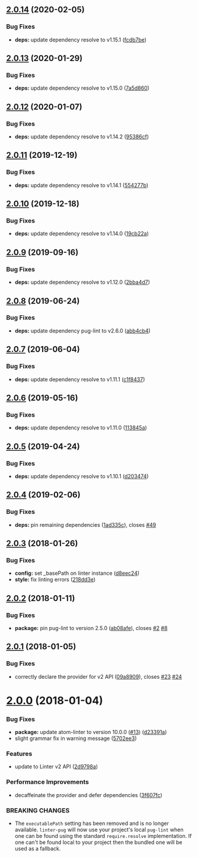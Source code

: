 ## [2.0.14](https://github.com/AtomLinter/atom-linter-pug/compare/v2.0.13...v2.0.14) (2020-02-05)


### Bug Fixes

* **deps:** update dependency resolve to v1.15.1 ([fcdb7be](https://github.com/AtomLinter/atom-linter-pug/commit/fcdb7be46c9a29eb3b384eedcfe8369597796335))

## [2.0.13](https://github.com/AtomLinter/atom-linter-pug/compare/v2.0.12...v2.0.13) (2020-01-29)


### Bug Fixes

* **deps:** update dependency resolve to v1.15.0 ([7a5d860](https://github.com/AtomLinter/atom-linter-pug/commit/7a5d860c0bee414f10341618d00e3de9098a5f4b))

## [2.0.12](https://github.com/AtomLinter/atom-linter-pug/compare/v2.0.11...v2.0.12) (2020-01-07)


### Bug Fixes

* **deps:** update dependency resolve to v1.14.2 ([95386cf](https://github.com/AtomLinter/atom-linter-pug/commit/95386cfdf63f8a8e9f5065957f43b5f905b3bd96))

## [2.0.11](https://github.com/AtomLinter/atom-linter-pug/compare/v2.0.10...v2.0.11) (2019-12-19)


### Bug Fixes

* **deps:** update dependency resolve to v1.14.1 ([554277b](https://github.com/AtomLinter/atom-linter-pug/commit/554277b3f3c55f0be3540f6faa98f17688865f63))

## [2.0.10](https://github.com/AtomLinter/atom-linter-pug/compare/v2.0.9...v2.0.10) (2019-12-18)


### Bug Fixes

* **deps:** update dependency resolve to v1.14.0 ([19cb22a](https://github.com/AtomLinter/atom-linter-pug/commit/19cb22aa740194432e2522364fcdf8ca29c9f3b7))

## [2.0.9](https://github.com/AtomLinter/atom-linter-pug/compare/v2.0.8...v2.0.9) (2019-09-16)


### Bug Fixes

* **deps:** update dependency resolve to v1.12.0 ([2bba4d7](https://github.com/AtomLinter/atom-linter-pug/commit/2bba4d7))

## [2.0.8](https://github.com/AtomLinter/atom-linter-pug/compare/v2.0.7...v2.0.8) (2019-06-24)


### Bug Fixes

* **deps:** update dependency pug-lint to v2.6.0 ([abb4cb4](https://github.com/AtomLinter/atom-linter-pug/commit/abb4cb4))

## [2.0.7](https://github.com/AtomLinter/atom-linter-pug/compare/v2.0.6...v2.0.7) (2019-06-04)


### Bug Fixes

* **deps:** update dependency resolve to v1.11.1 ([c1f8437](https://github.com/AtomLinter/atom-linter-pug/commit/c1f8437))

## [2.0.6](https://github.com/AtomLinter/atom-linter-pug/compare/v2.0.5...v2.0.6) (2019-05-16)


### Bug Fixes

* **deps:** update dependency resolve to v1.11.0 ([113845a](https://github.com/AtomLinter/atom-linter-pug/commit/113845a))

## [2.0.5](https://github.com/AtomLinter/atom-linter-pug/compare/v2.0.4...v2.0.5) (2019-04-24)


### Bug Fixes

* **deps:** update dependency resolve to v1.10.1 ([d203474](https://github.com/AtomLinter/atom-linter-pug/commit/d203474))

## [2.0.4](https://github.com/AtomLinter/atom-linter-pug/compare/v2.0.3...v2.0.4) (2019-02-06)


### Bug Fixes

* **deps:** pin remaining dependencies ([1ad335c](https://github.com/AtomLinter/atom-linter-pug/commit/1ad335c)), closes [#49](https://github.com/AtomLinter/atom-linter-pug/issues/49)

<a name="2.0.3"></a>
## [2.0.3](https://github.com/AtomLinter/atom-linter-pug/compare/v2.0.2...v2.0.3) (2018-01-26)


### Bug Fixes

* **config:** set _basePath on linter instance ([d8eec24](https://github.com/AtomLinter/atom-linter-pug/commit/d8eec24))
* **style:** fix linting errors ([218dd3e](https://github.com/AtomLinter/atom-linter-pug/commit/218dd3e))

<a name="2.0.2"></a>
## [2.0.2](https://github.com/AtomLinter/atom-linter-pug/compare/v2.0.1...v2.0.2) (2018-01-11)


### Bug Fixes

* **package:** pin pug-lint to version 2.5.0 ([ab08afe](https://github.com/AtomLinter/atom-linter-pug/commit/ab08afe)), closes [#2](https://github.com/AtomLinter/atom-linter-pug/issues/2) [#8](https://github.com/AtomLinter/atom-linter-pug/issues/8)

<a name="2.0.1"></a>
## [2.0.1](https://github.com/AtomLinter/atom-linter-pug/compare/v2.0.0...v2.0.1) (2018-01-05)


### Bug Fixes

* correctly declare the provider for v2 API ([09a8909](https://github.com/AtomLinter/atom-linter-pug/commit/09a8909)), closes [#23](https://github.com/AtomLinter/atom-linter-pug/issues/23) [#24](https://github.com/AtomLinter/atom-linter-pug/issues/24)

<a name="2.0.0"></a>
# [2.0.0](https://github.com/AtomLinter/atom-linter-pug/compare/v1.3.1...v2.0.0) (2018-01-04)


### Bug Fixes

* **package:** update atom-linter to version 10.0.0 ([#13](https://github.com/AtomLinter/atom-linter-pug/issues/13)) ([d23391a](https://github.com/AtomLinter/atom-linter-pug/commit/d23391a))
* slight grammar fix in warning message ([5702ee3](https://github.com/AtomLinter/atom-linter-pug/commit/5702ee3))


### Features

* update to Linter v2 API ([2d9798a](https://github.com/AtomLinter/atom-linter-pug/commit/2d9798a))


### Performance Improvements

* decaffeinate the provider and defer dependencies ([3f607fc](https://github.com/AtomLinter/atom-linter-pug/commit/3f607fc))


### BREAKING CHANGES

* The `executablePath` setting has been removed and is no longer
available. `linter-pug` will now use your project's local `pug-lint`
when one can be found using the standard `require.resolve`
implementation. If one can't be found local to your project then the
bundled one will be used as a fallback.
